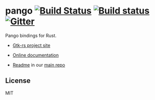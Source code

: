 # pango [![Build Status](https://travis-ci.org/gtk-rs/pango.png?branch=master)](https://travis-ci.org/gtk-rs/pango) [![Build status](https://ci.appveyor.com/api/projects/status/9nyo0226rxvikdtm?svg=true)](https://ci.appveyor.com/project/GuillaumeGomez/pango) [![Gitter](https://badges.gitter.im/Join%20Chat.svg)](https://gitter.im/gtk-rs/gtk)

Pango bindings for Rust.

- [Gtk-rs project site](http://gtk-rs.org/)

- [Online documentation](http://gtk-rs.org/docs/)

- [Readme](https://github.com/gtk-rs/gtk/blob/master/README.md) in our
  [main repo](https://github.com/gtk-rs/gtk)

## License

MIT

